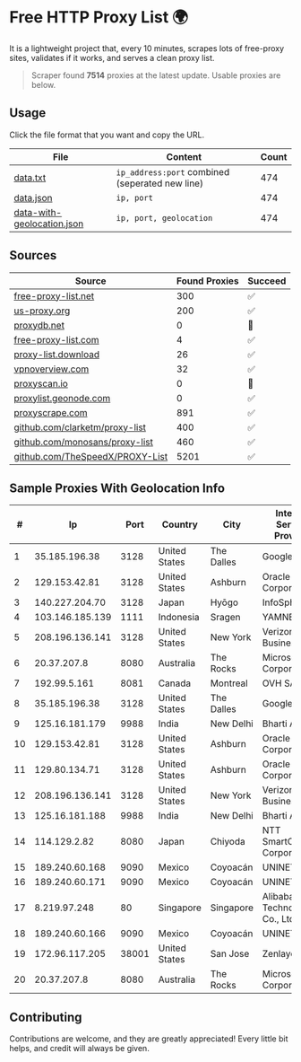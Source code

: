 
# Free HTTP Proxy List 🌍

It is a lightweight project that, every 10 minutes, scrapes lots of free-proxy sites, validates if it works, and serves a clean proxy list.


> Scraper found **7514** proxies at the latest update. Usable proxies are below.

## Usage

Click the file format that you want and copy the URL.


|File|Content|Count|
|----|-------|-----|
|[data.txt](https://raw.githubusercontent.com/themiralay/Proxy-List-World/master/data.txt)|`ip_address:port` combined (seperated new line)|474|
|[data.json](https://raw.githubusercontent.com/themiralay/Proxy-List-World/master/data.json)|`ip, port`|474|
|[data-with-geolocation.json](https://raw.githubusercontent.com/themiralay/Proxy-List-World/master/data-with-geolocation.json)|`ip, port, geolocation`|474|

## Sources

|Source|Found Proxies|Succeed|
|------|-------------|-------|
|[free-proxy-list.net](https://free-proxy-list.net)|300|✅|
|[us-proxy.org](https://www.us-proxy.org)|200|✅|
|[proxydb.net](http://proxydb.net)|0|🚫|
|[free-proxy-list.com](https://free-proxy-list.com/?page=&port=&type%5B%5D=http&type%5B%5D=https&up_time=0&search=Search)|4|✅|
|[proxy-list.download](https://www.proxy-list.download/HTTP)|26|✅|
|[vpnoverview.com](https://vpnoverview.com/privacy/anonymous-browsing/free-proxy-servers)|32|✅|
|[proxyscan.io](https://www.proxyscan.io)|0|🚫|
|[proxylist.geonode.com](https://proxylist.geonode.com/api/proxy-list?limit=300&page=1&sort_by=lastChecked&sort_type=desc&protocols=http,https)|0|✅|
|[proxyscrape.com](https://api.proxyscrape.com/v2/?request=displayproxies&protocol=http&timeout=10000&country=all&ssl=all&anonymity=all)|891|✅|
|[github.com/clarketm/proxy-list](https://raw.githubusercontent.com/clarketm/proxy-list/master/proxy-list-raw.txt)|400|✅|
|[github.com/monosans/proxy-list](https://raw.githubusercontent.com/monosans/proxy-list/main/proxies/http.txt)|460|✅|
|[github.com/TheSpeedX/PROXY-List](https://raw.githubusercontent.com/TheSpeedX/PROXY-List/master/http.txt)|5201|✅|


## Sample Proxies With Geolocation Info

|#|Ip|Port|Country|City|Internet Service Provider|
|-|--|----|-------|----|-------------------------|
|1|35.185.196.38|3128|United States|The Dalles|Google LLC|
|2|129.153.42.81|3128|United States|Ashburn|Oracle Corporation|
|3|140.227.204.70|3128|Japan|Hyōgo|InfoSphere|
|4|103.146.185.139|1111|Indonesia|Sragen|YAMNET|
|5|208.196.136.141|3128|United States|New York|Verizon Business|
|6|20.37.207.8|8080|Australia|The Rocks|Microsoft Corporation|
|7|192.99.5.161|8081|Canada|Montreal|OVH SAS|
|8|35.185.196.38|3128|United States|The Dalles|Google LLC|
|9|125.16.181.179|9988|India|New Delhi|Bharti Airtel|
|10|129.153.42.81|3128|United States|Ashburn|Oracle Corporation|
|11|129.80.134.71|3128|United States|Ashburn|Oracle Corporation|
|12|208.196.136.141|3128|United States|New York|Verizon Business|
|13|125.16.181.188|9988|India|New Delhi|Bharti Airtel|
|14|114.129.2.82|8080|Japan|Chiyoda|NTT SmartConnect Corporation|
|15|189.240.60.168|9090|Mexico|Coyoacán|UNINET|
|16|189.240.60.171|9090|Mexico|Coyoacán|UNINET|
|17|8.219.97.248|80|Singapore|Singapore|Alibaba (US) Technology Co., Ltd.|
|18|189.240.60.166|9090|Mexico|Coyoacán|UNINET|
|19|172.96.117.205|38001|United States|San Jose|Zenlayer Inc|
|20|20.37.207.8|8080|Australia|The Rocks|Microsoft Corporation|



## Contributing

Contributions are welcome, and they are greatly appreciated! Every
little bit helps, and credit will always be given.

